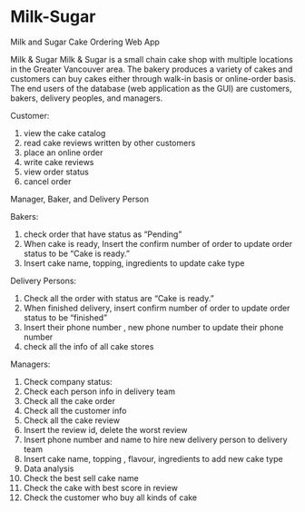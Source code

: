 # Milk-Sugar
Milk and Sugar Cake Ordering Web App

Milk & Sugar
Milk & Sugar is a small chain cake shop with multiple locations in the Greater Vancouver area. The bakery produces
a variety of cakes and customers can buy cakes either through walk-in basis or online-order basis. The end users of
the database (web application as the GUI) are customers, bakers, delivery peoples, and managers.

Customer:
1. view the cake catalog
2. read cake reviews written by other customers
3. place an online order
4. write cake reviews
5. view order status
6. cancel order

Manager, Baker, and Delivery Person

Bakers:
1. check order that have status as “Pending”
2. When cake is ready, Insert the confirm number of order to update order status to be “Cake is ready.”
3. Insert cake name, topping, ingredients to update cake type

Delivery Persons:
1. Check all the order with status are “Cake is ready.”
2. When finished delivery, insert confirm number of order to update order status to be “finished”
3. Insert their phone number , new phone number to update their phone number
4. check all the info of all cake stores

Managers:
1. Check company status:
1. Check each person info in delivery team
2. Check all the cake order
3. Check all the customer info
4. Check all the cake review
5. Insert the review id, delete the worst review
2. Insert phone number and name to hire new delivery person to delivery team
3. Insert cake name, topping , flavour, ingredients to add new cake type
4. Data analysis
1. Check the best sell cake name
2. Check the cake with best score in review
3. Check the customer who buy all kinds of cake
